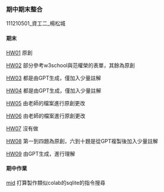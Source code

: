 ### 期中期末整合

111210501_資工二_楊松城

#### 期末

[HW01](https://github.com/Shiraishidesu/_wp/blob/main/HomeWork/01)
原創

[HW02](https://github.com/Shiraishidesu/_wp/blob/main/HomeWork/02/02_sing_up.html)
部分參考w3school與范權榮的表單，其餘為原創

[HW03](https://github.com/Shiraishidesu/_wp/tree/main/HomeWork/03_java)
都是由GPT生成，僅加入少量註解

[HW04](https://github.com/Shiraishidesu/_wp/tree/main/HomeWork/04_java_pro)
都是由GPT生成，僅加入少量註解

[HW05](https://github.com/Shiraishidesu/_wp/blob/main/HomeWork/05/01-basic/oakMe2.js)
由老師的檔案進行原創更改

[HW06](https://github.com/Shiraishidesu/_wp/blob/main/HomeWork/06/01-sqliteHello/sqlite1.js)
由老師的檔案進行原創更改

[HW07]()
沒有做

[HW08](https://github.com/Shiraishidesu/_wp/tree/main/HomeWork/08_py)
第一到四題為原創，六到十題是從GPT複製後加入少量註解

[HW09](https://github.com/Shiraishidesu/_wp/tree/main/HomeWork/09/02-blogSignup)
由GPT生成，進行理解

#### 期中作業

[mid](https://github.com/Shiraishidesu/_wp/tree/main/HomeWork/mid/02-sqliteManager)
打算製作類似colab的sqlite的指令搜尋
